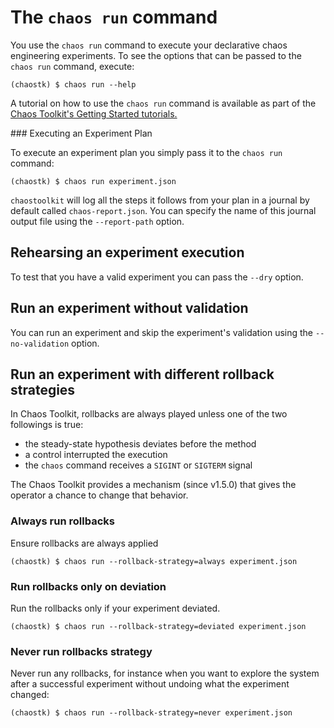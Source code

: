 # The `chaos run` command

You use the `chaos run` command to execute your declarative chaos engineering 
experiments. To see the options that can be passed to the `chaos run` command, 
execute:

```
(chaostk) $ chaos run --help
```

<div style="margin: 0 auto; text-align: center;"><script src="https://asciinema.org/a/e5TV7CnAEB4KmS4kNfEjGmADF.js" id="asciicast-e5TV7CnAEB4KmS4kNfEjGmADF" async></script></div>

A tutorial on how to use the `chaos run` command is available as part of the 
[Chaos Toolkit's Getting Started tutorials.](https://www.katacoda.com/chaostoolkit/courses/01-chaostoolkit-getting-started)

### Executing an Experiment Plan

To execute an experiment plan you simply pass it to the `chaos run` command:

```
(chaostk) $ chaos run experiment.json
```

<div style="margin: 0 auto; text-align: center;"><script src="https://asciinema.org/a/RVci6wzv7hHH1ZEOtoM7rsZVT.js" id="asciicast-RVci6wzv7hHH1ZEOtoM7rsZVT" async></script></div>

`chaostoolkit` will log all the steps it follows from your plan in a journal by 
default called `chaos-report.json`. You can specify the name of this journal 
output file using the `--report-path` option.

## Rehearsing an experiment execution

To test that you have a valid experiment you can pass the `--dry` option.

## Run an experiment without validation

You can run an experiment and skip the experiment's validation using the 
`--no-validation` option.

## Run an experiment with different rollback strategies

In Chaos Toolkit, rollbacks are always played unless one of the two followings
is true:

* the steady-state hypothesis deviates before the method
* a control interrupted the execution
* the `chaos` command receives a `SIGINT` or `SIGTERM` signal

The Chaos Toolkit provides a mechanism (since v1.5.0) that gives the operator
a chance to change that behavior.

### Always run rollbacks

Ensure rollbacks are always applied

```
(chaostk) $ chaos run --rollback-strategy=always experiment.json
```

### Run rollbacks only on deviation

Run the rollbacks only if your experiment deviated.


```
(chaostk) $ chaos run --rollback-strategy=deviated experiment.json
```

### Never run rollbacks strategy

Never run any rollbacks, for instance when you want to explore the system
after a successful experiment without undoing what the experiment changed:

```
(chaostk) $ chaos run --rollback-strategy=never experiment.json
```
